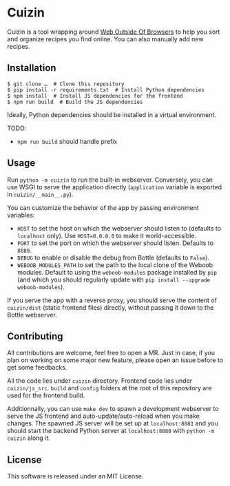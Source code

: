 Cuizin
======

Cuizin is a tool wrapping around [Web Outside Of Browsers](http://weboob.org/)
to help you sort and organize recipes you find online. You can also manually
add new recipes.


## Installation

```
$ git clone …  # Clone this repository
$ pip install -r requirements.txt  # Install Python dependencies
$ npm install  # Install JS dependencies for the frontend
$ npm run build  # Build the JS dependencies
```

Ideally, Python dependencies should be installed in a virtual environment.

TODO:
- `npm run build` should handle prefix


## Usage

Run `python -m cuizin` to run the built-in webserver. Conversely, you can use
WSGI to serve the application directly (`application` variable is exported in
`cuizin/__main__.py`).

You can customize the behavior of the app by passing environment variables:
* `HOST` to set the host on which the webserver should listen to (defaults to
  `localhost` only). Use `HOST=0.0.0.0` to make it world-accessible.
* `PORT` to set the port on which the webserver should listen. Defaults to
  `8080`.
* `DEBUG` to enable or disable the debug from Bottle (defaults to `False`).
* `WEBOOB_MODULES_PATH` to set the path to the local clone of the Weboob
  modules. Default to using the `weboob-modules` package installed by `pip`
  (and which you should regularly update with `pip install --upgrade
  weboob-modules`).

If you serve the app with a reverse proxy, you should serve the content of
`cuizin/dist` (static frontend files) directly, without passing it down to the
Bottle webserver.


## Contributing

All contributions are welcome, feel free to open a MR. Just in case, if you
plan on working on some major new feature, please open an issue before to get
some feedbacks.

All the code lies under `cuizin` directory. Frontend code lies under
`cuizin/js_src`. `build` and `config` folders at the root of this repository
are used for the frontend build.

Additionnally, you can use `make dev` to spawn a development webserver to
serve the JS frontend and auto-update/auto-reload when you make changes. The
spawned JS server will be set up at `localhost:8081` and you should start the
backend Python server at `localhost:8080` with `python -m cuizin` along it.


## License

This software is released under an MIT License.
